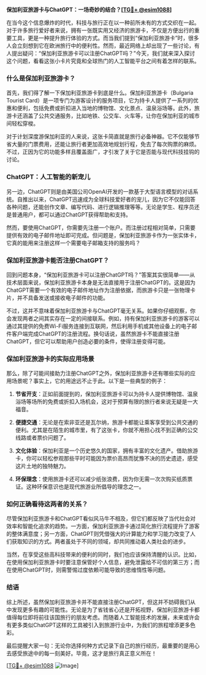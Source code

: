 **保加利亚旅游卡与ChatGPT：一场奇妙的结合？[[TG💪+ @esim1088](https://t.me/s/esim1088)]**

在当今这个信息爆炸的时代，科技与旅行正在以一种前所未有的方式交织在一起。对于许多旅行爱好者来说，拥有一张既实用又经济的旅游卡，不仅是方便出行的重要工具，更是一种提升旅行体验的方式。而当我们提到“保加利亚旅游卡”时，很多人会立刻想到它在欧洲旅行中的便利性。然而，最近网络上却出现了一些讨论，有人提出疑问：“保加利亚旅游卡可以注册ChatGPT吗？”今天，我们就来深入探讨这个问题，看看这张小卡片究竟和全球热门的人工智能平台之间有着怎样的联系。

### 什么是保加利亚旅游卡？

首先，我们得了解一下保加利亚旅游卡到底是什么。保加利亚旅游卡（Bulgaria Tourist Card）是一项专门为游客设计的服务项目，它为持卡人提供了一系列的优惠和便利，包括免费或折扣进入当地的博物馆、文化景点、温泉浴场等。此外，旅游卡还涵盖了公共交通服务，比如地铁、公交车、火车等，让你在保加利亚的城市间轻松穿梭。

对于计划深度游保加利亚的人来说，这张卡简直就是旅行必备神器。它不仅能够节省大量的门票费用，还能让旅行者更加高效地规划行程，免去了每次购票的麻烦。不过，正因为它的功能多样且覆盖面广，才引发了关于它是否能与现代科技挂钩的讨论。

### ChatGPT：人工智能的新宠儿

另一边，ChatGPT则是由美国公司OpenAI开发的一款基于大型语言模型的对话系统。自推出以来，ChatGPT迅速成为全球科技爱好者的宠儿，因为它不仅能回答各种问题，还能创作文章、编写代码、进行逻辑推理等等。无论是学生、程序员还是普通用户，都可以通过ChatGPT获得帮助和支持。

然而，要使用ChatGPT，你需要先注册一个账户。而注册过程相对简单，只需要提供有效的电子邮件地址即可完成。但问题是，保加利亚旅游卡作为一张实体卡，它真的能用来注册这样一个需要电子邮箱支持的服务吗？

### 保加利亚旅游卡能否注册ChatGPT？

回到问题本身，“保加利亚旅游卡可以注册ChatGPT吗？”答案其实很简单——从技术层面来说，保加利亚旅游卡本身是无法直接用于注册ChatGPT的。这是因为ChatGPT需要一个有效的电子邮件地址作为注册依据，而旅游卡只是一张物理卡片，并不具备发送或接收电子邮件的功能。

不过，这并不意味着保加利亚旅游卡与ChatGPT毫无关系。如果你仔细观察，你会发现两者之间其实存在一定的间接联系。例如，持有保加利亚旅游卡的游客可以通过其提供的免费Wi-Fi服务连接到互联网，然后利用手机或其他设备上的电子邮件客户端完成ChatGPT的注册流程。换句话说，虽然旅游卡不能直接注册ChatGPT，但它可以帮助用户创造必要的条件，使得注册变得可能。

### 保加利亚旅游卡的实际应用场景

那么，除了可能间接助力注册ChatGPT之外，保加利亚旅游卡还有哪些实际的应用场景呢？事实上，它的用途远不止于此。以下是一些典型的例子：

1. **节省开支**：正如前面提到的，保加利亚旅游卡可以为持卡人提供博物馆、温泉浴场等场所的免费或折扣入场机会，这对于预算有限的旅行者来说无疑是一大福音。
   
2. **便捷交通**：无论是在索非亚还是瓦尔纳，旅游卡都能让乘客享受到公共交通的便利。尤其是在陌生的城市里，有了这张卡，你就不用担心找不到正确的公交线路或者票价问题了。

3. **文化体验**：保加利亚是一个历史悠久的国家，拥有丰富的文化遗产。借助旅游卡，你可以轻松参观那些平时可能因为票价高昂而犹豫不决的历史遗迹，感受这片土地的独特魅力。

4. **环保理念**：使用旅游卡还可以减少纸张浪费，因为你无需一次次购买纸质票证。这种环保意识也是现代旅游业所倡导的理念之一。

### 如何正确看待这两者的关系？

尽管保加利亚旅游卡和ChatGPT看似风马牛不相及，但它们都反映了当代社会对效率和智能化追求的趋势。一方面，保加利亚旅游卡通过简化旅行流程提升了游客的整体满意度；另一方面，ChatGPT则凭借强大的计算能力和学习能力改变了人们获取知识的方式。两者虽处于不同的领域，却共同推动着人类社会的进步。

当然，在享受这些高科技带来的便利的同时，我们也应该保持清醒的认识。比如，在使用保加利亚旅游卡时要注意保管好个人信息，避免泄露给不可信的第三方；而在使用ChatGPT时，则需警惕过度依赖可能导致的思维惰性等问题。

### 结语

综上所述，虽然保加利亚旅游卡并不能直接注册ChatGPT，但这并不妨碍我们从中发现更多有趣的可能性。无论是为了省钱省心还是开拓视野，保加利亚旅游卡都值得每位即将前往该国旅行的朋友考虑。而随着人工智能技术的发展，未来或许会有更多类似ChatGPT这样的工具被引入到旅游行业中，为我们的旅程增添更多色彩。

最后提醒大家一句：无论你选择何种方式记录下自己的旅行经历，最重要的是用心去感受旅途中的每一刻美好。毕竟，这才是旅行真正意义所在！

[[TG💪+ @esim1088](https://t.me/s/esim1088) ![Image](https://i.postimg.cc/4NQfJmqS/Snipaste-2025-05-13-00-14-12.png)]